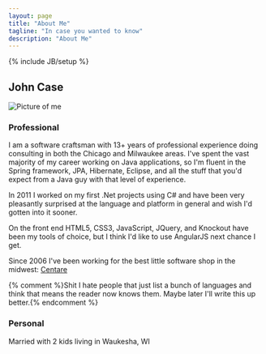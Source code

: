 ```yaml
---
layout: page
title: "About Me"
tagline: "In case you wanted to know"
description: "About Me"
---
```

{% include JB/setup %}

## John Case

![Picture of me](http://www.gravatar.com/avatar/1cda62520299feafb58536c2f2312e9f.png)

### Professional

I am a software craftsman with 13+ years of professional experience doing consulting in both the Chicago and Milwaukee areas.  I've spent the vast majority of my career working on Java applications, so I'm fluent in the Spring framework, JPA, Hibernate, Eclipse, and all the stuff that you'd expect from a Java guy with that level of experience.

In 2011 I worked on my first .Net projects using C# and have been very pleasantly surprised at the language and platform in general and wish I'd gotten into it sooner.

On the front end HTML5, CSS3, JavaScript, JQuery, and Knockout have been my tools of choice, but I think I'd like to use AngularJS next chance I get.

Since 2006 I've been working for the best little software shop in the midwest: [Centare](http://www.centare.com)   

{% comment %}Shit I hate people that just list a bunch of languages and think that means the reader now knows them.  Maybe later I'll write this up better.{% endcomment %}

### Personal

Married with 2 kids living in Waukesha, WI